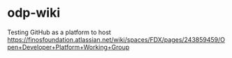 # odp-wiki
Testing GitHub as a platform to host https://finosfoundation.atlassian.net/wiki/spaces/FDX/pages/243859459/Open+Developer+Platform+Working+Group
